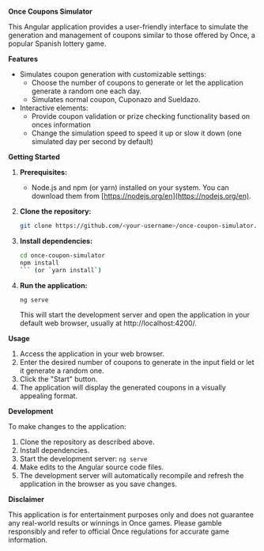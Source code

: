 **Once Coupons Simulator**

This Angular application provides a user-friendly interface to simulate the generation and management of coupons similar to those offered by Once, a popular Spanish lottery game.

**Features**

- Simulates coupon generation with customizable settings:
    - Choose the number of coupons to generate or let the application generate a random one each day.
    - Simulates normal coupon, Cuponazo and Sueldazo.
- Interactive elements:
    - Provide coupon validation or prize checking functionality based on onces information
    - Change the simulation speed to speed it up or slow it down (one simulated day per second by default)

**Getting Started**

1. **Prerequisites:**
    - Node.js and npm (or yarn) installed on your system. You can download them from [https://nodejs.org/en](https://nodejs.org/en).
2. **Clone the repository:**

   ```bash
   git clone https://github.com/<your-username>/once-coupon-simulator.git
   ```

3. **Install dependencies:**

   ```bash
   cd once-coupon-simulator
   npm install
   ``` (or `yarn install`)

4. **Run the application:**

   ```bash
   ng serve
   ```

   This will start the development server and open the application in your default web browser, usually at http://localhost:4200/.

**Usage**

1. Access the application in your web browser.
2. Enter the desired number of coupons to generate in the input field or let it generate a random one.
3. Click the "Start" button.
4. The application will display the generated coupons in a visually appealing format.

**Development**

To make changes to the application:

1. Clone the repository as described above.
2. Install dependencies.
3. Start the development server: `ng serve`
4. Make edits to the Angular source code files.
5. The development server will automatically recompile and refresh the application in the browser as you save changes.

**Disclaimer**

This application is for entertainment purposes only and does not guarantee any real-world results or winnings in Once games. Please gamble responsibly and refer to official Once regulations for accurate game information.
